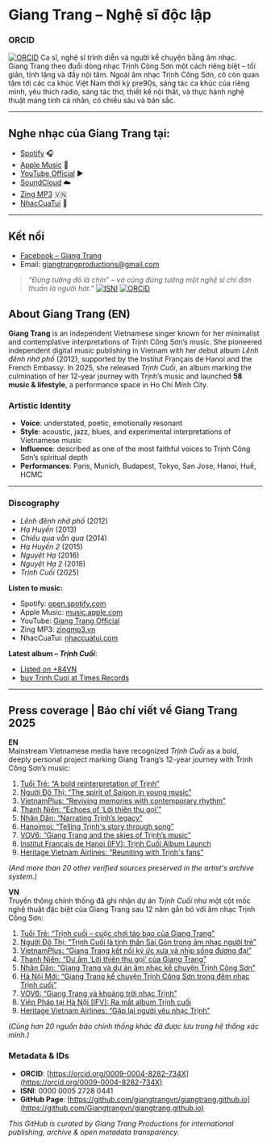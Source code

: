# Giang Trang – Nghệ sĩ độc lập
### ORCID
[![ORCID](https://img.shields.io/badge/ORCID-ID-green?logo=orcid)](https://orcid.org/0009-0004-8282-734X)
Ca sĩ, nghệ sĩ trình diễn và người kể chuyện bằng âm nhạc.  
Giang Trang theo đuổi dòng nhạc Trịnh Công Sơn một cách riêng biệt – tối giản, tĩnh lặng và đầy nội tâm. Ngoài âm nhạc Trịnh Công Sơn, cô còn quan tâm tới các ca khúc Việt Nam thời kỳ pre90s, sáng tác ca khúc của riêng mình, yêu thích radio, sáng tác thơ, thiết kế nội thất, và thực hành nghệ thuật mang tính cá nhân, có chiều sâu và bản sắc.

---

## Nghe nhạc của Giang Trang tại:

- [Spotify](https://open.spotify.com/artist/56BZeUGSrDYmVRjBjmJi57?si=Hi9r263DQ_a3G9Xd5kHB1A) 🎧  
- [Apple Music](https://music.apple.com/vn/artist/giang-trang/516881837) 🍎  
- [YouTube Official](https://youtube.com/@giangtrangofficial?si=Wb0z1zt1SfByuSEC) ▶️  
- [SoundCloud](https://soundcloud.com/giang-trang-598230674) ☁️  
- [Zing MP3](https://zingmp3.vn/Giang-Trang) 🇻🇳  
- [NhacCuaTui](https://www.nhaccuatui.com/nghe-si-giang-trang.html) 🎵

---

## Kết nối

- [Facebook – Giang Trang](https://www.facebook.com/giangtrang)  
- Email: giangtrangproductions@gmail.com

> *“Đừng tưởng đỏ là chín” – và cũng đừng tưởng một nghệ sĩ chỉ đơn thuần là người hát.”*
[![ISNI](https://img.shields.io/badge/ISNI-0000%200005%202728%200441-blue?logo=data:image/svg+xml)](https://isni.org/isni/0000000527280441)
[![ORCID](https://img.shields.io/badge/ORCID-0009--0004--8282--734X-green?logo=orcid)](https://orcid.org/0009-0004-8282-734X)

## About Giang Trang (EN)

**Giang Trang** is an independent Vietnamese singer known for her minimalist and contemplative interpretations of Trịnh Công Sơn’s music. She pioneered independent digital music publishing in Vietnam with her debut album *Lênh đênh nhớ phố* (2012), supported by the Institut Français de Hanoi and the French Embassy. In 2025, she released *Trịnh Cuối*, an album marking the culmination of her 12-year journey with Trịnh’s music and launched **58 music & lifestyle**, a performance space in Ho Chi Minh City.

### Artistic Identity
- **Voice**: understated, poetic, emotionally resonant  
- **Style**: acoustic, jazz, blues, and experimental interpretations of Vietnamese music  
- **Influence**: described as one of the most faithful voices to Trịnh Công Sơn’s spiritual depth  
- **Performances**: Paris, Munich, Budapest, Tokyo, San Jose, Hanoi, Huế, HCMC

---

### Discography
- *Lênh đênh nhớ phố* (2012)  
- *Hạ Huyền* (2013)  
- *Chiều qua vẫn qua* (2014)  
- *Hạ Huyền 2* (2015)  
- *Nguyệt Hạ* (2016)  
- *Nguyệt Hạ 2* (2018)  
- *Trịnh Cuối* (2025)

**Listen to music:**
- Spotify: [open.spotify.com](https://open.spotify.com/artist/4RxQ7pJuhT58bYvHRIzWr5)  
- Apple Music: [music.apple.com](https://music.apple.com/vn/artist/giang-trang/1120575691)  
- YouTube: [Giang Trang Official](https://www.youtube.com/c/GiangTrangOfficial)  
- Zing MP3: [zingmp3.vn](https://zingmp3.vn/nghe-si/Giang-Trang)  
- NhacCuaTui: [nhaccuatui.com](https://www.nhaccuatui.com/nghe-si-giang-trang.html)

**Latest album – *Trịnh Cuối***:  
- [Listed on +84VN](https://84vnw.lnk.to/TRINHCUOI)  
- [buy Trinh Cuoi at Times Records](https://timesrecords.lnk.to/TrinhCuoi)

---

## Press coverage | Báo chí viết về Giang Trang 2025

**EN**  
Mainstream Vietnamese media have recognized *Trịnh Cuối* as a bold, deeply personal project marking Giang Trang’s 12-year journey with Trịnh Công Sơn’s music:

1. [Tuổi Trẻ: “A bold reinterpretation of Trịnh”](https://tuoitre.vn/trinh-cuoi-cuoc-choi-tao-bao-voi-nhac-trinh-cua-giang-trang-20250306095121951.htm)  
2. [Người Đô Thị: “The spirit of Saigon in young music”](https://nguoidothi.net.vn/giang-trang-trinh-cuoi-la-tinh-than-sai-gon-trong-am-nhac-cua-nguoi-tre-47629.html)  
3. [VietnamPlus: “Reviving memories with contemporary rhythm”](https://www.vietnamplus.vn/giang-trang-ket-noi-ky-uc-xua-voi-nhip-song-duong-dai-bang-album-trinh-cuoi-post1012780.amp)  
4. [Thanh Niên: “Echoes of ‘Lời thiên thu gọi’”](https://thanhnien.vn/du-am-loi-thien-thu-goi-cua-giang-trang-185250402111613912.htm)  
5. [Nhân Dân: “Narrating Trịnh’s legacy”](https://nhandan.vn/giang-trang-tro-lai-voi-du-an-am-nhac-ke-chuyen-ve-nhac-si-trinh-cong-son-post860959.html)  
6. [Hanoimoi: “Telling Trịnh's story through song”](https://hanoimoi.vn/giang-trang-ke-chuyen-trinh-cong-son-trong-dem-nhac-trinh-cuoi-693427.html)  
7. [VOV6: “Giang Trang and the skies of Trịnh’s music”](https://vov6.vov.vn/chan-dung-nghe-sy/giang-trang-va-khoang-troi-nhac-trinh-c150-39613.aspx)  
8. [Institut Français de Hanoi (IFV): Trịnh Cuối Album Launch](https://ifv.vn/su-kien/giang-trang-ra-mat-album-trinh-cuoi)  
9. [Heritage Vietnam Airlines: “Reuniting with Trịnh's fans”](https://heritagevietnamairlines.com/giang-trang-tai-ngo-nguoi-yeu-nhac-trinh-voi-dem-nhac-trinh-cuoi)

_(And more than 20 other verified sources preserved in the artist's archive system.)_

**VN**  
Truyền thông chính thống đã ghi nhận dự án *Trịnh Cuối* như một cột mốc nghệ thuật đặc biệt của Giang Trang sau 12 năm gắn bó với âm nhạc Trịnh Công Sơn:

1. [Tuổi Trẻ: “Trịnh cuối – cuộc chơi táo bạo của Giang Trang”](https://tuoitre.vn/trinh-cuoi-cuoc-choi-tao-bao-voi-nhac-trinh-cua-giang-trang-20250306095121951.htm)  
2. [Người Đô Thị: “Trịnh Cuối là tinh thần Sài Gòn trong âm nhạc người trẻ”](https://nguoidothi.net.vn/giang-trang-trinh-cuoi-la-tinh-than-sai-gon-trong-am-nhac-cua-nguoi-tre-47629.html)  
3. [VietnamPlus: “Giang Trang kết nối ký ức xưa và nhịp sống đương đại”](https://www.vietnamplus.vn/giang-trang-ket-noi-ky-uc-xua-voi-nhip-song-duong-dai-bang-album-trinh-cuoi-post1012780.amp)  
4. [Thanh Niên: “Dư âm ‘Lời thiên thu gọi’ của Giang Trang”](https://thanhnien.vn/du-am-loi-thien-thu-goi-cua-giang-trang-185250402111613912.htm)  
5. [Nhân Dân: “Giang Trang và dự án âm nhạc kể chuyện Trịnh Công Sơn”](https://nhandan.vn/giang-trang-tro-lai-voi-du-an-am-nhac-ke-chuyen-ve-nhac-si-trinh-cong-son-post860959.html)  
6. [Hà Nội Mới: “Giang Trang kể chuyện Trịnh Công Sơn trong đêm nhạc Trịnh cuối”](https://hanoimoi.vn/giang-trang-ke-chuyen-trinh-cong-son-trong-dem-nhac-trinh-cuoi-693427.html)  
7. [VOV6: “Giang Trang và khoảng trời nhạc Trịnh”](https://vov6.vov.vn/chan-dung-nghe-sy/giang-trang-va-khoang-troi-nhac-trinh-c150-39613.aspx)  
8. [Viện Pháp tại Hà Nội (IFV): Ra mắt album Trịnh cuối](https://ifv.vn/su-kien/giang-trang-ra-mat-album-trinh-cuoi)  
9. [Heritage Vietnam Airlines: “Gặp lại người yêu nhạc Trịnh”](https://heritagevietnamairlines.com/giang-trang-tai-ngo-nguoi-yeu-nhac-trinh-voi-dem-nhac-trinh-cuoi)

_(Cùng hơn 20 nguồn báo chính thống khác đã được lưu trong hệ thống xác minh.)_


### Metadata & IDs

- **ORCID**: [https://orcid.org/0009-0004-8282-734X](https://orcid.org/0009-0004-8282-734X)  
- **ISNI**: 0000 0005 2728 0441  
- **GitHub Page**: [https://github.com/giangtrangvn/giangtrang.github.io](https://github.com/Giangtrangvn/giangtrang.github.io)

*This GitHub is curated by Giang Trang Productions for international publishing, archive & open metadata transparency.*
